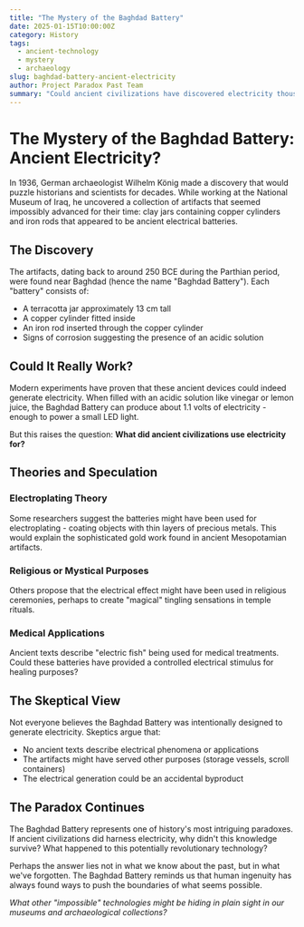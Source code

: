 ```yaml
---
title: "The Mystery of the Baghdad Battery"
date: 2025-01-15T10:00:00Z
category: History
tags:
  - ancient-technology
  - mystery
  - archaeology
slug: baghdad-battery-ancient-electricity
author: Project Paradox Past Team
summary: "Could ancient civilizations have discovered electricity thousands of years before Benjamin Franklin? The Baghdad Battery suggests they might have."
---
```

# The Mystery of the Baghdad Battery: Ancient Electricity?

In 1936, German archaeologist Wilhelm König made a discovery that would puzzle historians and scientists for decades. While working at the National Museum of Iraq, he uncovered a collection of artifacts that seemed impossibly advanced for their time: clay jars containing copper cylinders and iron rods that appeared to be ancient electrical batteries.

## The Discovery

The artifacts, dating back to around 250 BCE during the Parthian period, were found near Baghdad (hence the name "Baghdad Battery"). Each "battery" consists of:

- A terracotta jar approximately 13 cm tall
- A copper cylinder fitted inside
- An iron rod inserted through the copper cylinder
- Signs of corrosion suggesting the presence of an acidic solution

## Could It Really Work?

Modern experiments have proven that these ancient devices could indeed generate electricity. When filled with an acidic solution like vinegar or lemon juice, the Baghdad Battery can produce about 1.1 volts of electricity - enough to power a small LED light.

But this raises the question: **What did ancient civilizations use electricity for?**

## Theories and Speculation

### Electroplating Theory
Some researchers suggest the batteries might have been used for electroplating - coating objects with thin layers of precious metals. This would explain the sophisticated gold work found in ancient Mesopotamian artifacts.

### Religious or Mystical Purposes
Others propose that the electrical effect might have been used in religious ceremonies, perhaps to create "magical" tingling sensations in temple rituals.

### Medical Applications
Ancient texts describe "electric fish" being used for medical treatments. Could these batteries have provided a controlled electrical stimulus for healing purposes?

## The Skeptical View

Not everyone believes the Baghdad Battery was intentionally designed to generate electricity. Skeptics argue that:

- No ancient texts describe electrical phenomena or applications
- The artifacts might have served other purposes (storage vessels, scroll containers)
- The electrical generation could be an accidental byproduct

## The Paradox Continues

The Baghdad Battery represents one of history's most intriguing paradoxes. If ancient civilizations did harness electricity, why didn't this knowledge survive? What happened to this potentially revolutionary technology?

Perhaps the answer lies not in what we know about the past, but in what we've forgotten. The Baghdad Battery reminds us that human ingenuity has always found ways to push the boundaries of what seems possible.

*What other "impossible" technologies might be hiding in plain sight in our museums and archaeological collections?*
